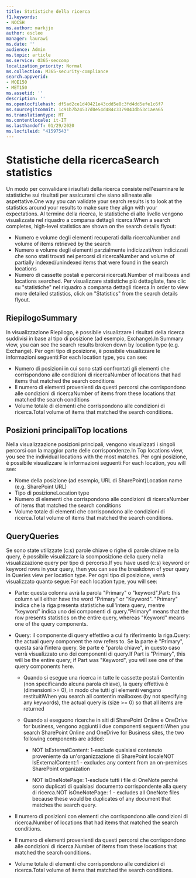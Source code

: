 ```yaml
---
title: Statistiche della ricerca
f1.keywords:
- NOCSH
ms.author: markjjo
author: esclee
manager: laurawi
ms.date: ''
audience: Admin
ms.topic: article
ms.service: O365-seccomp
localization_priority: Normal
ms.collection: M365-security-compliance
search.appverid:
- MOE150
- MET150
ms.assetid: ''
description: ''
ms.openlocfilehash: df5ad2ce1d40421e43cdd5e8c3fd4dd5efe1c6f7
ms.sourcegitcommit: 1c91b7b24537d0e54d484c3379043db53c1aea65
ms.translationtype: MT
ms.contentlocale: it-IT
ms.lasthandoff: 01/29/2020
ms.locfileid: "41597543"
---
```

# <a name="search-statistics"></a><span data-ttu-id="95c1b-102">Statistiche della ricerca</span><span class="sxs-lookup"><span data-stu-id="95c1b-102">Search statistics</span></span>

<span data-ttu-id="95c1b-103">Un modo per convalidare i risultati della ricerca consiste nell'esaminare le statistiche sui risultati per assicurarsi che siano allineate alle aspettative.</span><span class="sxs-lookup"><span data-stu-id="95c1b-103">One way you can validate your search results is to look at the statistics around your results to make sure they align with your expectations.</span></span> <span data-ttu-id="95c1b-104">Al termine della ricerca, le statistiche di alto livello vengono visualizzate nel riquadro a comparsa dettagli ricerca:</span><span class="sxs-lookup"><span data-stu-id="95c1b-104">When a search completes, high-level statistics are shown on the search details flyout:</span></span>
- <span data-ttu-id="95c1b-105">Numero e volume degli elementi recuperati dalla ricerca</span><span class="sxs-lookup"><span data-stu-id="95c1b-105">Number and volume of items retrieved by the search</span></span>
- <span data-ttu-id="95c1b-106">Numero e volume degli elementi parzialmente indicizzati/non indicizzati che sono stati trovati nei percorsi di ricerca</span><span class="sxs-lookup"><span data-stu-id="95c1b-106">Number and volume of partially indexed/unindexed items that were found in the search locations</span></span>
- <span data-ttu-id="95c1b-107">Numero di cassette postali e percorsi ricercati.</span><span class="sxs-lookup"><span data-stu-id="95c1b-107">Number of mailboxes and locations searched.</span></span>
<span data-ttu-id="95c1b-108">Per visualizzare statistiche più dettagliate, fare clic su "statistiche" nel riquadro a comparsa dettagli ricerca.</span><span class="sxs-lookup"><span data-stu-id="95c1b-108">In order to view more detailed statistics, click on "Statistics" from the search details flyout.</span></span>

## <a name="summary"></a><span data-ttu-id="95c1b-109">Riepilogo</span><span class="sxs-lookup"><span data-stu-id="95c1b-109">Summary</span></span>

<span data-ttu-id="95c1b-110">In visualizzazione Riepilogo, è possibile visualizzare i risultati della ricerca suddivisi in base al tipo di posizione (ad esempio, Exchange).</span><span class="sxs-lookup"><span data-stu-id="95c1b-110">In Summary view, you can see the search results broken down by location type (e.g. Exchange).</span></span> <span data-ttu-id="95c1b-111">Per ogni tipo di posizione, è possibile visualizzare le informazioni seguenti:</span><span class="sxs-lookup"><span data-stu-id="95c1b-111">For each location type, you can see:</span></span>
- <span data-ttu-id="95c1b-112">Numero di posizioni in cui sono stati confrontati gli elementi che corrispondono alle condizioni di ricerca</span><span class="sxs-lookup"><span data-stu-id="95c1b-112">Number of locations that had items that matched the search conditions</span></span>
- <span data-ttu-id="95c1b-113">Il numero di elementi provenienti da questi percorsi che corrispondono alle condizioni di ricerca</span><span class="sxs-lookup"><span data-stu-id="95c1b-113">Number of items from these locations that matched the search conditions</span></span>
- <span data-ttu-id="95c1b-114">Volume totale di elementi che corrispondono alle condizioni di ricerca.</span><span class="sxs-lookup"><span data-stu-id="95c1b-114">Total volume of items that matched the search conditions.</span></span>

## <a name="top-locations"></a><span data-ttu-id="95c1b-115">Posizioni principali</span><span class="sxs-lookup"><span data-stu-id="95c1b-115">Top locations</span></span>

<span data-ttu-id="95c1b-116">Nella visualizzazione posizioni principali, vengono visualizzati i singoli percorsi con la maggior parte delle corrispondenze.</span><span class="sxs-lookup"><span data-stu-id="95c1b-116">In Top locations view, you see the individual locations with the most matches.</span></span> <span data-ttu-id="95c1b-117">Per ogni posizione, è possibile visualizzare le informazioni seguenti:</span><span class="sxs-lookup"><span data-stu-id="95c1b-117">For each location, you will see:</span></span>
- <span data-ttu-id="95c1b-118">Nome della posizione (ad esempio, URL di SharePoint)</span><span class="sxs-lookup"><span data-stu-id="95c1b-118">Location name (e.g. SharePoint URL)</span></span>
- <span data-ttu-id="95c1b-119">Tipo di posizione</span><span class="sxs-lookup"><span data-stu-id="95c1b-119">Location type</span></span>
- <span data-ttu-id="95c1b-120">Numero di elementi che corrispondono alle condizioni di ricerca</span><span class="sxs-lookup"><span data-stu-id="95c1b-120">Number of items that matched the search conditions</span></span>
- <span data-ttu-id="95c1b-121">Volume totale di elementi che corrispondono alle condizioni di ricerca.</span><span class="sxs-lookup"><span data-stu-id="95c1b-121">Total volume of items that matched the search conditions.</span></span>

## <a name="queries"></a><span data-ttu-id="95c1b-122">Query</span><span class="sxs-lookup"><span data-stu-id="95c1b-122">Queries</span></span>

<span data-ttu-id="95c1b-123">Se sono state utilizzate (c:s) parole chiave o righe di parole chiave nella query, è possibile visualizzare la scomposizione della query nella visualizzazione query per tipo di percorso.</span><span class="sxs-lookup"><span data-stu-id="95c1b-123">If you have used (c:s) keyword or keyword rows in your query, then you can see the breakdown of your query in Queries view per location type.</span></span> <span data-ttu-id="95c1b-124">Per ogni tipo di posizione, verrà visualizzato quanto segue:</span><span class="sxs-lookup"><span data-stu-id="95c1b-124">For each location type, you will see:</span></span>

- <span data-ttu-id="95c1b-125">Parte: questa colonna avrà la parola "Primary" o "keyword".</span><span class="sxs-lookup"><span data-stu-id="95c1b-125">Part: this column will either have the word "Primary" or "Keyword".</span></span> <span data-ttu-id="95c1b-126">"Primary" indica che la riga presenta statistiche sull'intera query, mentre "keyword" indica uno dei componenti di query.</span><span class="sxs-lookup"><span data-stu-id="95c1b-126">"Primary" means that the row presents statistics on the entire query, whereas "Keyword" means one of the query components.</span></span>

- <span data-ttu-id="95c1b-127">Query: il componente di query effettivo a cui fa riferimento la riga.</span><span class="sxs-lookup"><span data-stu-id="95c1b-127">Query: the actual query component the row refers to.</span></span> <span data-ttu-id="95c1b-128">Se la parte è "Primary", questa sarà l'intera query. Se parte è "parola chiave", in questo caso verrà visualizzato uno dei componenti di query.</span><span class="sxs-lookup"><span data-stu-id="95c1b-128">If Part is "Primary", this will be the entire query; if Part was "Keyword", you will see one of the query components here.</span></span>
  
  - <span data-ttu-id="95c1b-129">Quando si esegue una ricerca in tutte le cassette postali Contentin (non specificando alcuna parola chiave), la query effettiva è (dimensioni >= 0), in modo che tutti gli elementi vengano restituiti</span><span class="sxs-lookup"><span data-stu-id="95c1b-129">When you search all contentin mailboxes (by not specifying any keywords), the actual query is (size >= 0) so that all items are returned</span></span>
  
  - <span data-ttu-id="95c1b-130">Quando si eseguono ricerche in siti di SharePoint Online e OneDrive for business, vengono aggiunti i due componenti seguenti:</span><span class="sxs-lookup"><span data-stu-id="95c1b-130">When you search SharePoint Online and OneDrive for Business sites, the two following components are added:</span></span>
    
    - <span data-ttu-id="95c1b-131">NOT IsExternalContent: 1-esclude qualsiasi contenuto proveniente da un'organizzazione di SharePoint locale</span><span class="sxs-lookup"><span data-stu-id="95c1b-131">NOT IsExternalContent:1 - excludes any content from an on-premises SharePoint organization</span></span>
    
    - <span data-ttu-id="95c1b-132">NOT isOneNotePage: 1-esclude tutti i file di OneNote perché sono duplicati di qualsiasi documento corrispondente alla query di ricerca.</span><span class="sxs-lookup"><span data-stu-id="95c1b-132">NOT isOneNotePage: 1 - excludes all OneNote files because these would be duplicates of any document that matches the search query.</span></span>

- <span data-ttu-id="95c1b-133">Il numero di posizioni con elementi che corrispondono alle condizioni di ricerca.</span><span class="sxs-lookup"><span data-stu-id="95c1b-133">Number of locations that had items that matched the search conditions.</span></span>

- <span data-ttu-id="95c1b-134">Il numero di elementi provenienti da questi percorsi che corrispondono alle condizioni di ricerca.</span><span class="sxs-lookup"><span data-stu-id="95c1b-134">Number of items from these locations that matched the search conditions.</span></span>

- <span data-ttu-id="95c1b-135">Volume totale di elementi che corrispondono alle condizioni di ricerca.</span><span class="sxs-lookup"><span data-stu-id="95c1b-135">Total volume of items that matched the search conditions.</span></span>